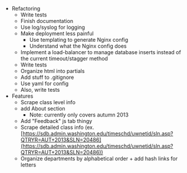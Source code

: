 - Refactoring
    - Write tests
    - Finish documentation
    - Use log/syslog for logging
    - Make deployment less painful
        - Use templating to generate Nginx config
        - Understand what the Nginx config does
    - Implement a load-balancer to manage database inserts instead of the current timeout/stagger method
    - Write tests
    - Organize html into partials
    - Add stuff to .gitignore
    - Use yaml for config
    - Also, write tests
- Features
    - Scrape class level info
    - add About section
        - Note: currently only covers autumn 2013
    - Add "Feedback" js tab thingy
    - Scrape detailed class info (ex. [https://sdb.admin.washington.edu/timeschd/uwnetid/sln.asp?QTRYR=AUT+2013&SLN=20486](https://sdb.admin.washington.edu/timeschd/uwnetid/sln.asp?QTRYR=AUT+2013&SLN=20486))
    - Organize departments by alphabetical order + add hash links for letters